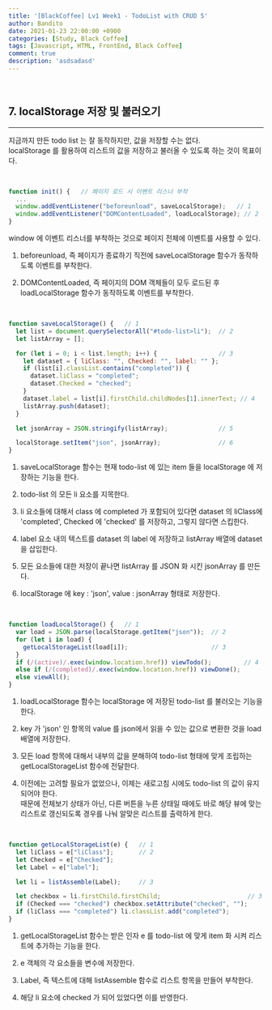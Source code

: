 ```yaml
---
title: '[BlackCoffee] Lv1 Week1 - TodoList with CRUD 5'
author: Bandito
date: 2021-01-23 22:00:00 +0900
categories: [Study, Black Coffee]
tags: [Javascript, HTML, FrontEnd, Black Coffee]
comment: true
description: 'asdsadasd'
---
```


<br/>

## 7. localStorage 저장 및 불러오기  
***

지금까지 만든 todo list 는 잘 동작하지만, 값을 저장할 수는 없다.    
localStorage 를 활용하여 리스트의 값을 저장하고 불러올 수 있도록 하는 것이 목표이다.


<script src="https://gist.github.com/Suppplier/30434d6c6603f21d302394e0441b9955.js"></script>

<br/>

```javascript
function init() {   // 페이지 로드 시 이벤트 리스너 부착
  ... 
  window.addEventListener("beforeunload", saveLocalStorage);   // 1
  window.addEventListener("DOMContentLoaded", loadLocalStorage); // 2
}
```
window 에 이벤트 리스너를 부착하는 것으로 페이지 전체에 이벤트를 사용할 수 있다.

1. beforeunload, 즉 페이지가 종료하기 직전에 saveLocalStorage 함수가 동작하도록 이벤트를 부착한다.

2. DOMContentLoaded, 즉 페이지의 DOM 객체들이 모두 로드된 후 loadLocalStorage 함수가 동작하도록 이벤트를 부착한다.

<br/>

```javascript
function saveLocalStorage() {   // 1
  let list = document.querySelectorAll("#todo-list>li");  // 2
  let listArray = [];

  for (let i = 0; i < list.length; i++) {                 // 3
    let dataset = { liClass: "", Checked: "", label: "" };
    if (list[i].classList.contains("completed")) {
      dataset.liClass = "completed";
      dataset.Checked = "checked";
    }
    dataset.label = list[i].firstChild.childNodes[1].innerText; // 4
    listArray.push(dataset);
  }

  let jsonArray = JSON.stringify(listArray);              // 5

  localStorage.setItem("json", jsonArray);                // 6
}
```

1. saveLocalStorage 함수는 현재 todo-list 에 있는 item 들을 localStorage 에 저장하는 기능을 한다.

2. todo-list 의 모든 li 요소를 지목한다.

3. li 요소들에 대해서 class 에 completed 가 포함되어 있다면 dataset 의 liClass에 'completed', Checked 에 'checked' 를 저장하고, 그렇지 않다면 스킵한다.

4. label 요소 내의 텍스트를 dataset 의 label 에 저장하고 listArray 배열에 dataset 을 삽입한다.

5. 모든 요소들에 대한 저장이 끝나면 listArray 를 JSON 화 시킨 jsonArray 를 만든다.

6. localStorage 에 key : 'json', value : jsonArray 형태로 저장한다.


<br/>

```javascript
function loadLocalStorage() {   // 1
  var load = JSON.parse(localStorage.getItem("json"));  // 2
  for (let i in load) {
    getLocalStorageList(load[i]);                       // 3
  }
  if (/(active)/.exec(window.location.href)) viewTodo();         // 4
  else if (/(completed)/.exec(window.location.href)) viewDone(); 
  else viewAll();
}
```

1. loadLocalStorage 함수는 localStorage 에 저장된 todo-list 를 불러오는 기능을 한다.

2. key 가 'json' 인 항목의 value 를 json에서 읽을 수 있는 값으로 변환한 것을 load 배열에 저장한다.

3. 모든 load 항목에 대해서 내부의 값을 분해하여 todo-list 형태에 맞게 조립하는 getLocalStorageList 함수에 전달한다.

4. 이전에는 고려할 필요가 없었으나, 이제는 새로고침 시에도 todo-list 의 값이 유지되어야 한다.   
때문에 전체보기 상태가 아닌, 다른 버튼을 누른 상태일 때에도 바로 해당 뷰에 맞는 리스트로 갱신되도록 경우를 나눠 알맞은 리스트를 출력하게 한다.

<br/>

```javascript
function getLocalStorageList(e) {   // 1
  let liClass = e["liClass"];       // 2
  let Checked = e["Checked"];
  let Label = e["label"];

  let li = listAssemble(Label);     // 3

  let checkbox = li.firstChild.firstChild;                        // 3
  if (Checked === "checked") checkbox.setAttribute("checked", "");
  if (liClass === "completed") li.classList.add("completed");
}
```

1. getLocalStorageList 함수는 받은 인자 e 를 todo-list 에 맞게 item 화 시켜 리스트에 추가하는 기능을 한다.

2. e 객체의 각 요소들을 변수에 저장한다.

3. Label, 즉 텍스트에 대해 listAssemble 함수로 리스트 항목을 만들어 부착한다.

4. 해당 li 요소에 checked 가 되어 있었다면 이를 반영한다.